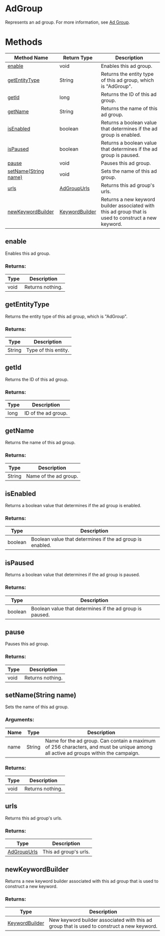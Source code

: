 # AdGroup
Represents an ad group.  For more information, see [Ad Group](/bingads/guides/entity-hierarchy-limits#adgroup).
# Methods
|Method Name|Return Type|Description|
|-|-|-
[enable](#enable)|void|Enables this ad group.<br />
[getEntityType](#getentitytype)|String|Returns the entity type of this ad group, which is "AdGroup".<br />
[getId](#getid)|long|Returns the ID of this ad group.<br />
[getName](#getname)|String|Returns the name of this ad group.<br />
[isEnabled](#isenabled)|boolean|Returns a boolean value that determines if the ad group is enabled.
[isPaused](#ispaused)|boolean|Returns a boolean value that determines if the ad group is paused.
[pause](#pause)|void|Pauses this ad group.<br />
[setName(String name)](#setname~string-name~)|void|Sets the name of this ad group.<br />
[urls](#urls)|[AdGroupUrls](./AdGroupUrls)|Returns this ad group's urls.
[newKeywordBuilder](#newkeywordbuilder)|[KeywordBuilder](./KeywordBuilder)|Returns a new keyword builder associated with this ad group that is used to construct a new keyword.<br />

## <a name="enable"></a>enable
Enables this ad group.

### Returns:
|Type|Description|
|-|-
void|Returns nothing.

## <a name="getentitytype"></a>getEntityType
Returns the entity type of this ad group, which is "AdGroup".

### Returns:
|Type|Description|
|-|-
String|Type of this entity.

## <a name="getid"></a>getId
Returns the ID of this ad group.

### Returns:
|Type|Description|
|-|-
long|ID of the ad group.

## <a name="getname"></a>getName
Returns the name of this ad group.

### Returns:
|Type|Description|
|-|-
String|Name of the ad group.

## <a name="isenabled"></a>isEnabled
Returns a boolean value that determines if the ad group is enabled.
### Returns:
|Type|Description|
|-|-
boolean|Boolean value that determines if the ad group is enabled.

## <a name="ispaused"></a>isPaused
Returns a boolean value that determines if the ad group is paused.
### Returns:
|Type|Description|
|-|-
boolean|Boolean value that determines if the ad group is paused.

## <a name="pause"></a>pause
Pauses this ad group.

### Returns:
|Type|Description|
|-|-
void|Returns nothing.

## <a name="setname~string-name~"></a>setName(String name)
Sets the name of this ad group.

### Arguments:
|Name|Type|Description|
|-|-|-
name|String|Name for the ad group. Can contain a maximum of 256 characters, and must be unique among all active ad groups within the campaign.
### Returns:
|Type|Description|
|-|-
void|Returns nothing.

## <a name="urls"></a>urls
Returns this ad group's urls.
### Returns:
|Type|Description|
|-|-
[AdGroupUrls](./AdGroupUrls)|This ad group's urls.

## <a name="newkeywordbuilder"></a>newKeywordBuilder
Returns a new keyword builder associated with this ad group that is used to construct a new keyword.

### Returns:
|Type|Description|
|-|-
[KeywordBuilder](./KeywordBuilder)|New keyword builder associated with this ad group that is used to construct a new keyword.

